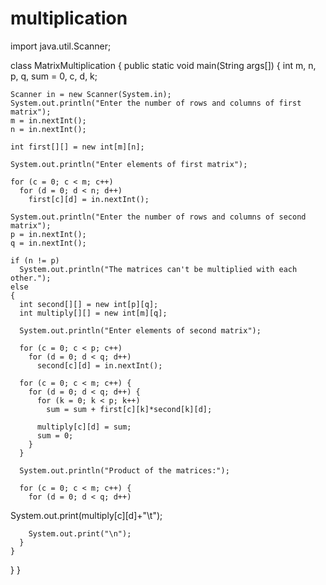 # multiplication
import java.util.Scanner;
 
class MatrixMultiplication
{
  public static void main(String args[])
  {
    int m, n, p, q, sum = 0, c, d, k;
 
    Scanner in = new Scanner(System.in);
    System.out.println("Enter the number of rows and columns of first matrix");
    m = in.nextInt();
    n = in.nextInt();
 
    int first[][] = new int[m][n];
 
    System.out.println("Enter elements of first matrix");
 
    for (c = 0; c < m; c++)
      for (d = 0; d < n; d++)
        first[c][d] = in.nextInt();
 
    System.out.println("Enter the number of rows and columns of second matrix");
    p = in.nextInt();
    q = in.nextInt();
 
    if (n != p)
      System.out.println("The matrices can't be multiplied with each other.");
    else
    {
      int second[][] = new int[p][q];
      int multiply[][] = new int[m][q];
 
      System.out.println("Enter elements of second matrix");
 
      for (c = 0; c < p; c++)
        for (d = 0; d < q; d++)
          second[c][d] = in.nextInt();
 
      for (c = 0; c < m; c++) {
        for (d = 0; d < q; d++) {
          for (k = 0; k < p; k++)
            sum = sum + first[c][k]*second[k][d];
 
          multiply[c][d] = sum;
          sum = 0;
        }
      }
 
      System.out.println("Product of the matrices:");
 
      for (c = 0; c < m; c++) {
        for (d = 0; d < q; d++)
   System.out.print(multiply[c][d]+"\t");
 
        System.out.print("\n");
      }
    }
  }
}
